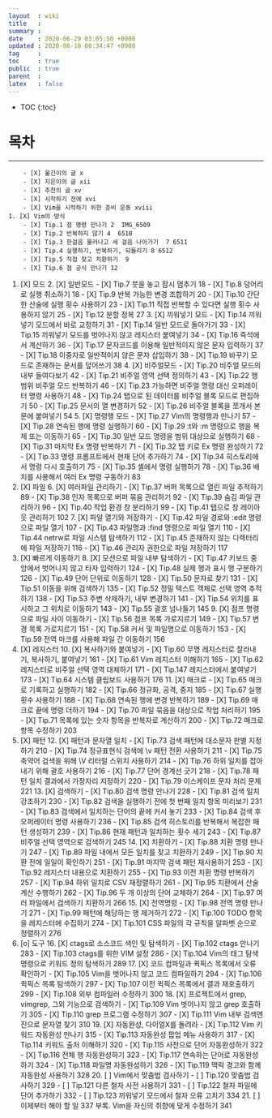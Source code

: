 ```yaml
---
layout  : wiki
title   : 
summary : 
date    : 2020-06-29 03:05:50 +0900
updated : 2020-08-10 08:34:47 +0900
tag     : 
toc     : true
public  : true
parent  : 
latex   : false
---
```

* TOC
{:toc}

# 목차
------

	    - [X] 옮긴이의 글 x
		- [X] 지은이의 글 xii
		- [X] 추천의 글 xv
		- [X] 시작하기 전에 xvi
		- [X] Vim을 시작하기 위한 준비 운동 xviii
    1. [X] Vim의 방식
	    - [X] Tip.1 점 명령 만나기 2  IMG_6509
	    - [X] Tip.2 반복하지 않기 4  6510
	    - [X] Tip.3 한걸음 물러나고 세 걸음 나아가기  7 6511
	    - [X] Tip.4 실행하기, 반복하기, 되돌리기 8 6512
	    - [X] Tip.5 직접 찾고 치환하기  9
	    - [X] Tip.6 점 공식 만나기 12
1. [X] 모드
    2. [X] 일반모드
	    - [X] Tip.7 붓을 놓고 잠시 멈추기 18
	    - [X] Tip.8 덩어리로 실행 취소하기 18
	    - [X] Tip.9 반복 가능한 변경 조합하기 20
	    - [X] Tip.10 간단한 산술에 실행 횟수 사용하기 23
	    - [X] Tip.11 직접 반복할 수 있다면 실행 횟수 사용하지 않기 25
	    - [X] Tip.12 분할 정복 27
	3. [X] 끼워넣기 모드
	    - [X] Tip.14 끼워넣기 모드에서 바로 교정하기 31
	    - [X] Tip.14 일반 모드로 돌아가기 33
	    - [X] Tip.15 끼워넣기 모드를 벗어나지 않고 레지스터 붙여넣기 34
	    - [X] Tip.16 즉석에서 계산하기  36
	    - [X] Tip.17 문자코드를 이용해 일반적이지 않은 문자 입력하기 37
	    - [X] Tip.18 이중자로 일반적이지 않은 문자 삽입하기 38
	    - [X] Tip.19 바꾸기 모드로 존재하는 문서를 덮어쓰기 38
	4. [X] 비주얼모드
	    - [X] Tip.20 비주얼 모드의 내부 들여다보기 42
	    - [X] Tip.21 비주얼 영역 선택 정의하기 43
	    - [X] Tip.22 행 범위 비주얼 모드 반복하기 46
	    - [X] Tip.23 가능하면 비주얼 명령 대신 오퍼레이터 명령 사용하기 48
	    - [X] Tip.24 탭으로 된 데이터를 비주얼 블록 모드로 편집하기  50
	    - [X] Tip.25 문서의 열 변경하기  52
	    - [X] Tip.26 비주얼 블록을 쪼개서 본문에 붙여넣기  54
	5. [X] 명령행 모드
	    - [X] Tip.27 Vim의 명령행과 만나기 57
	    - [X] Tip.28 연속된 행에 명령 실행하기  60
	    - [X] Tip.29 :t와 :m 명령으로 행을 복제 또는 이동하기  65
	    - [X] Tip.30 일반 모드 명령을 범위 대상으로 실행하기  68
	    - [X] Tip.31 마지막 Ex 명령 반복하기  71
	    - [X] Tip.32 탭 키로 Ex 명령 완성하기 72
	    - [X] Tip.33 명령 프롬프트에서 현재 단어 추가하기  74
	    - [X] Tip.34 히스토리에서 명령 다시 호출하기  75
	    - [X] Tip.35 셸에서 명령 실행하기  78
	    - [X] Tip.36 배치를 사용해서 여러 Ex 명령 구동하기  83
2. [X] 파일
    6. [X] 여러파일 관리하기
	    - [X] Tip.37 버퍼 목록으로 열린 파일 추적하기  89
	    - [X] Tip.38 인자 목록으로 버퍼 묶음 관리하기  92
	    - [X] Tip.39 숨김 파일 관리하기  96
	    - [X] Tip.40 작업 환경 창 분리하기  99
	    - [X] Tip.41 탭으로 창 레이아웃 관리하기  102
	7. [X] 파일 열기와 저장하기
	    - [X] Tip.42 파일 경로와 :edit 명령으로 파일 열기  107
	    - [X] Tip.43 파일명과 :find 명령으로 파일 열기  110
	    - [X] Tip.44 netrw로 파일 시스템 탐색하기  112
	    - [X] Tip.45 존재하지 않는 디렉터리에 파일 저장하기  116
	    - [X] Tip.46 관리자 권한으로 파일 저장하기  117
3. [X] 빠르게 이동하기
    8. [X] 모션으로 파일 내부 탐색하기
	    - [X] Tip.47 키보드 중앙에서 벗어나지 않고 타자 입력하기  124
	    - [X] Tip.48 실제 행과 표시 행 구분하기  126
	    - [X] Tip.49 단어 단위로 이동하기  128
	    - [X] Tip.50 문자로 찾기 131
	    - [X] Tip.51 이동을 위해 검색하기 135
	    - [X] Tip.52 정밀 텍스트 객체로 선택 영역 추적하기  138
	    - [X] Tip.53 주변 삭제하기, 내부 변경하기 141
	    - [X] Tip.54 위치를 표시하고 그 위치로 이동하기 143
	    - [X] Tip.55 괄호 넘나들기 145
	9. [X] 점프 명령으로 파일 사이 이동하기
	    - [X] Tip.56 점프 목록 가로지르기  149
	    - [X] Tip.57 변경 목록 가로지르기  151
	    - [X] Tip.58 커서 및 파일명으로 이동하기  153
	    - [X] Tip.59 전역 마크를 사용해 파일 간 이동하기  156
4. [X] 레지스터
    10. [X] 복사하기와 붙여넣기
	    - [X] Tip.60 무명 레지스터로 잘라내기, 복사하기, 붙여넣기  161
	    - [X] Tip.61 Vim 레지스터 이해하기  165
	    - [X] Tip.62 레지스터로 비주얼 선택 영역 대체하기  171
	    - [X] Tip.147 레지스터에서 붙여넣기  173
	    - [X] Tip.64 시스템 클립보드 사용하기  176
	11. [X] 매크로
	    - [X] Tip.65 매크로 기록하고 실행하기 182
	    - [X] Tip.66 정규화, 공격, 중지  185
	    - [X] Tip.67 실행 횟수 사용하기  188
	    - [X] Tip.68 연속된 행에 변경 반복하기  189
	    - [X] Tip.69 매크로 끝에 명령 더하기  194
	    - [X] Tip.70 파일 묶음을 대상으로 작업 처리하기   195
	    - [X] Tip.71 목록에 있는 숫자 항목을 반복자로 계산하기  200
	    - [X] Tip.72 매크로 항목 수정하기  203
5. [X] 패턴
    12. [X] 패턴과 문자열 일치
	    - [X] Tip.73 검색 패턴에 대소문자 판별 지정하기  210
	    - [X] Tip.74 정규표현식 검색에 \v 패턴 전환 사용하기  211
	    - [X] Tip.75 축약어 검색을 위해 \V 리터럴 스위치 사용하기  214
	    - [X] Tip.76 하위 일치를 잡아내기 위해 괄호 사용하기  216
	    - [X] Tip.77 단어 경계선 긋기  218
	    - [X] Tip.78 패턴 일치 결과에서 가장자리 지정하기  220
	    - [X] Tip.79 이스케이프 문자 처리 문제  221
	13. [X] 검색하기
	    - [X] Tip.80 검색 명령 만나기  228
	    - [X] Tip.81 검색 일치 강조하기  230
	    - [X] Tip.82 검색을 실행하기 전에 첫 번째 일치 항목 미리보기  231
	    - [X] Tip.83 검색에서 일치하는 단어의 끝에 커서 놓기   233
	    - [X] Tip.84 검색 후 오퍼레이터 명령 사용하기  236
	    - [X] Tip.85 검색 히스토리를 반복해서 복잡한 패턴 생성하기  239
	    - [X] Tip.86 현재 패턴과 일치하는 횟수 세기  243
	    - [X] Tip.87 비주얼 선택 영역으로 검색하기  245
	14. [X] 치환하기
	    - [X] Tip.88 치환 명령 만나기  247
	    - [X] Tip.89 파일 내에서 모든 일치를 찾고 치환하기  249
	    - [X] Tip.90 치환 전에 일일이 확인하기  251
	    - [X] Tip.91 마지막 검색 패턴 재사용하기  253
	    - [X] Tip.92 레지스터 내용으로 치환하기  255
	    - [X] Tip.93 이전 치환 명령 반복하기  257
	    - [X] Tip.94 하위 일치로 CSV 재정렬하기  261
	    - [X] Tip.95 치환에서 산술 계산 수행하기  262
	    - [X] Tip.96 두 개 이상의 단어 교체하기  264
	    - [X] Tip.97 여러 파일에서 검색하기 치환하기  266 
	15. [X] 전역명령
	    - [X] Tip.98 전역 명령 만나기  271
	    - [X] Tip.99 패턴에 해당하는 행 제거하기  272
	    - [X] Tip.100 TODO 항목을 레지스터에 수집하기  274
	    - [X] Tip.101 CSS 파일의 각 규칙을 알파벳 순으로 정렬하기  276
6. [o] 도구
    16. [X] ctags로 소스코드 색인 및 탐색하기
	    - [X] Tip.102 ctags 만나기  283
	    - [X] Tip.103 ctags를 위한 VIM 설정  286
	    - [X] Tip.104 Vim의 태그 탐색 명령으로 키워드 정의 탐색하기  289
	17. [X] 코드 컴파일과 퀵픽스 목록에서 오류 확인하기
	    - [X] Tip.105 Vim을 벗어나지 않고 코드 컴파일하기  294
	    - [X] Tip.106 퀵픽스 목록 탐색하기  297
	    - [X] Tip.107 이전 퀵픽스 목록에서 결과 재호출하기  299
	    - [X] Tip.108 외부 컴파일러 수정하기  300
	18. [X] 프로젝트에서 grep, vimgrep, 그외 기능으로 검색하기
	    - [X] Tip.109 Vim 벗어나지 않고 grep 호출하기  305
	    - [X] Tip.110 grep 프로그램 수정하기  307
	    - [X] Tip.111 Vim 내부 검색엔진으로 문자열 찾기  310
	19. [X] 자동완성, 다이얼X를 돌려라
	    - [X] Tip.112 Vim 키워드 자동완성 만나기  315
	    - [X] Tip.113 자동완성 팝업 메뉴 사용하기  317
	    - [X] Tip.114 키워드 출처 이해하기  320
	    - [X] Tip.115 사전으로 단어 자동완성하기  322
	    - [X] Tip.116 전체 행 자동완성하기  323
	    - [X] Tip.117 연속하는 단어로 자동완성하기  324
	    - [X] Tip.118 파일명 자동완성하기  326
	    - [X] Tip.119 맥락 경고와 함께 자동완성 사용하기  328
	20. [ ] Vim에서 맞춤법 검사하기
	    - [ ] Tip.120 맞춤법 검사하기  329
	    - [ ] Tip.121 다른 철자 사전 사용하기  331
	    - [ ] Tip.122 철자 파일에 단어 추가하기  332
	    - [ ] Tip.123 끼워넣기 모드에서 철자 오류 고치기  334
	21. [ ] 이제부터 해야 할 일  337
	부록. Vim을 자신의 취향에 맞게 수정하기  341
    	
